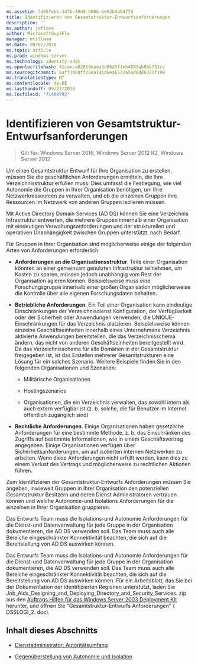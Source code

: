 ```yaml
---
ms.assetid: 7d957ebb-3476-49d8-b00b-6e93b4a94778
title: Identifizieren von Gesamtstruktur-Entwurfsanforderungen
description: ''
ms.author: joflore
author: MicrosoftGuyJFlo
manager: mtillman
ms.date: 08/07/2018
ms.topic: article
ms.prod: windows-server
ms.technology: identity-adds
ms.openlocfilehash: 41caeca82819eaea3d86d5f1eb4883ab8bbf53cc
ms.sourcegitcommit: 6aff3d88ff22ea141a6ea6572a5ad8dd6321f199
ms.translationtype: MT
ms.contentlocale: de-DE
ms.lasthandoff: 09/27/2019
ms.locfileid: "71408792"
---
```

# <a name="identifying-forest-design-requirements"></a>Identifizieren von Gesamtstruktur-Entwurfsanforderungen

>Gilt für: Windows Server 2016, Windows Server 2012 R2, Windows Server 2012

Um einen Gesamtstruktur Entwurf für Ihre Organisation zu erstellen, müssen Sie die geschäftlichen Anforderungen ermitteln, die Ihre Verzeichnisstruktur erfüllen muss. Dies umfasst die Festlegung, wie viel Autonomie die Gruppen in Ihrer Organisation benötigen, um Ihre Netzwerkressourcen zu verwalten, und ob die einzelnen Gruppen ihre Ressourcen im Netzwerk von anderen Gruppen isolieren müssen.  
  
Mit Active Directory Domain Services (AD DS) können Sie eine Verzeichnis Infrastruktur entwerfen, die mehrere Gruppen innerhalb einer Organisation mit eindeutigen Verwaltungsanforderungen und der strukturellen und operativen Unabhängigkeit zwischen Gruppen unterstützt. nach Bedarf.  
  
Für Gruppen in Ihrer Organisation sind möglicherweise einige der folgenden Arten von Anforderungen erforderlich:  
  
-   **Anforderungen an die Organisationsstruktur**. Teile einer Organisation könnten an einer gemeinsam genutzten Infrastruktur teilnehmen, um Kosten zu sparen, müssen jedoch unabhängig vom Rest der Organisation agieren können. Beispielsweise muss eine Forschungsgruppe innerhalb einer großen Organisation möglicherweise die Kontrolle über alle eigenen Forschungsdaten behalten.  
  
-   **Betriebliche Anforderungen**. Ein Teil einer Organisation kann eindeutige Einschränkungen der Verzeichnisdienst Konfiguration, der Verfügbarkeit oder der Sicherheit oder Anwendungen verwenden, die UNIQUE-Einschränkungen für das Verzeichnis platzieren. Beispielsweise können einzelne Geschäftseinheiten innerhalb eines Unternehmens Verzeichnis aktivierte Anwendungen bereitstellen, die das Verzeichnisschema ändern, das nicht von anderen Geschäftseinheiten bereitgestellt wird. Da das Verzeichnisschema für alle Domänen in der Gesamtstruktur freigegeben ist, ist das Erstellen mehrerer Gesamtstrukturen eine Lösung für ein solches Szenario. Weitere Beispiele finden Sie in den folgenden Organisationen und Szenarien:  
  
    -   Militärische Organisationen  
  
    -   Hostingszenarios  
  
    -   Organisationen, die ein Verzeichnis verwalten, das sowohl intern als auch extern verfügbar ist (z. b. solche, die für Benutzer im Internet öffentlich zugänglich sind)  
  
-   **Rechtliche Anforderungen**. Einige Organisationen haben gesetzliche Anforderungen für eine bestimmte Methode, z. b. das Einschränken des Zugriffs auf bestimmte Informationen, wie in einem Geschäftsvertrag angegeben. Einige Organisationen verfügen über Sicherheitsanforderungen, um auf isolierten internen Netzwerken zu arbeiten. Wenn diese Anforderungen nicht erfüllt werden, kann dies zu einem Verlust des Vertrags und möglicherweise zu rechtlichen Aktionen führen.  
  
Zum Identifizieren der Gesamtstruktur-Entwurfs Anforderungen müssen Sie angeben, inwieweit Gruppen in Ihrer Organisation den potenziellen Gesamtstruktur Besitzern und deren Dienst Administratoren vertrauen können und welche Autonomie-und Isolations Anforderungen für die einzelnen in Ihrer Organisation gruppieren.  
  
Das Entwurfs Team muss die Isolations-und Autonomie Anforderungen für die Dienst-und Datenverwaltung für jede Gruppe in der Organisation dokumentieren, die AD DS verwenden soll. Das Team muss auch alle Bereiche eingeschränkter Konnektivität beachten, die sich auf die Bereitstellung von AD DS auswirken können.  
  
Das Entwurfs Team muss die Isolations-und Autonomie Anforderungen für die Dienst-und Datenverwaltung für jede Gruppe in der Organisation dokumentieren, die AD DS verwenden soll. Das Team muss auch alle Bereiche eingeschränkter Konnektivität beachten, die sich auf die Bereitstellung von AD DS auswirken können. Für ein Arbeitsblatt, das Sie bei der Dokumentation der identifizierten Regionen unterstützt, laden Sie Job_Aids_Designing_and_Deploying_Directory_and_Security_Services. zip aus den [Auftrags Hilfen für das Windows Server 2003 Deployment Kit](https://go.microsoft.com/fwlink/?LinkID=102558) herunter, und öffnen Sie "Gesamtstruktur-Entwurfs Anforderungen" ( DSSLOGI_2. doc).  
  
## <a name="in-this-section"></a>Inhalt dieses Abschnitts  
  
-   [Dienstadministrator: Autoritätsumfang](../../ad-ds/plan/Service-Administrator-Scope-of-Authority.md)  
  
-   [Gegenüberstellung von Autonomie und Isolation](../../ad-ds/plan/Autonomy-vs.-Isolation.md)  
